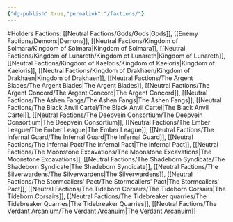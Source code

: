 ```yaml
---
{"dg-publish":true,"permalink":"/factions/"}
---
```


#Holders
Factions: 
[[Neutral Factions/Gods/Gods\|Gods]], 
[[Enemy Factions/Demons\|Demons]], 
[[Neutral Factions/Kingdom of Solmara/Kingdom of Solmara\|Kingdom of Solmara]], 
[[Neutral Factions/Kingdom of Lunareth/Kingdom of Lunareth\|Kingdom of Lunareth]],
[[Neutral Factions/Kingdom of Kaeloris/Kingdom of Kaeloris\|Kingdom of Kaeloris]],
[[Neutral Factions/Kingdom of Drakhaen/Kingdom of Drakhaen\|Kingdom of Drakhaen]],
[[Neutral Factions/The Argent Blades/The Argent Blades\|The Argent Blades]],
[[Neutral Factions/The Argent Concord/The Argent Concord\|The Argent Concord]],
[[Neutral Factions/The Ashen Fangs/The Ashen Fangs\|The Ashen Fangs]],
[[Neutral Factions/The Black Anvil Cartel/The Black Anvil Cartel\|The Black Anvil Cartel]],
[[Neutral Factions/The Deepvein Consortium/The Deepvein Consortium\|The Deepvein Consortium]],
[[Neutral Factions/The Ember League/The Ember League\|The Ember League]],
[[Neutral Factions/The Infernal Guard/The Infernal Guard\|The Infernal Guard]],
[[Neutral Factions/The Infernal Pact/The Infernal Pact\|The Infernal Pact]],
[[Neutral Factions/The Moonstone Excavations/The Moonstone Excavations\|The Moonstone Excavations]],
[[Neutral Factions/The Shadeborn Syndicate/The Shadeborn Syndicate\|The Shadeborn Syndicate]],
[[Neutral Factions/The Silverwardens/The Silverwardens\|The Silverwardens]],
[[Neutral Factions/The Stormcallers' Pact/The Stormcallers' Pact\|The Stormcallers' Pact]],
[[Neutral Factions/The Tideborn Corsairs/The Tideborn Corsairs\|The Tideborn Corsairs]],
[[Neutral Factions/The Tidebreaker quarries/The Tidebreaker Quarries\|The Tidebreaker Quarries]],
[[Neutral Factions/The Verdant Arcanium/The Verdant Arcanuim\|The Verdant Arcanuim]]
